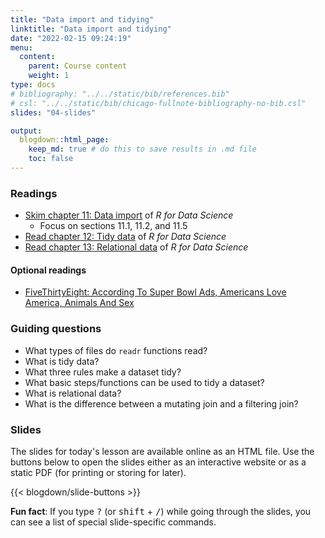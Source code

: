 ```yaml
---
title: "Data import and tidying"
linktitle: "Data import and tidying"
date: "2022-02-15 09:24:19"
menu:
  content:
    parent: Course content
    weight: 1
type: docs
# bibliography: "../../static/bib/references.bib"
# csl: "../../static/bib/chicago-fullnote-bibliography-no-bib.csl"
slides: "04-slides"

output:
  blogdown::html_page:
    keep_md: true # do this to save results in .md file
    toc: false
---
```


### Readings

- <i class="fas fa-book"></i> [Skim chapter 11: Data import](https://r4ds.had.co.nz/data-import.html) of *R for Data Science*
  - Focus on sections 11.1, 11.2, and 11.5
- <i class="fas fa-book"></i> [Read chapter 12: Tidy data](https://r4ds.had.co.nz/tidy-data.html) of *R for Data Science*
- <i class="fas fa-book"></i> [Read chapter 13: Relational data](https://r4ds.had.co.nz/relational-data.html) of *R for Data Science*



#### Optional readings
- <i class="fas fa-external-link-square-alt"></i> [FiveThirtyEight: According To Super Bowl Ads, Americans Love America, Animals And Sex](https://projects.fivethirtyeight.com/super-bowl-ads/)


### Guiding questions

- What types of files do `readr` functions read?
- What is tidy data?
- What three rules make a dataset tidy?
- What basic steps/functions can be used to tidy a dataset?
- What is relational data?
- What is the difference between a mutating join and a filtering join?


### Slides

The slides for today's lesson are available online as an HTML file. Use the buttons below to open the slides either as an interactive website or as a static PDF (for printing or storing for later).

{{< blogdown/slide-buttons >}}

**Fun fact**: If you type <kbd>?</kbd> (or <kbd>shift</kbd> + <kbd>/</kbd>) while going through the slides, you can see a list of special slide-specific commands.
